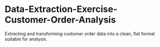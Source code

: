 # Data-Extraction-Exercise-Customer-Order-Analysis
Extracting and transforming customer order data into a clean, flat format suitable for analysis.
